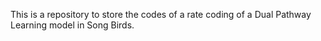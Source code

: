 This is a repository to store the codes of a rate coding of a Dual Pathway Learning model in Song Birds.